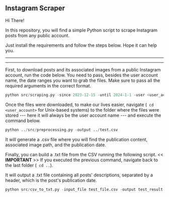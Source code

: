## Instagram Scraper

Hi There!

In this repository, you will find a simple Python script to scrape Instagram posts from any public account. 

Just install the requirements and follow the steps below. Hope it can help you. 

---
---

First, to download posts and its associated images from a public Instagram account, run the code below. You need to pass, besides the user account name, the date ranges you want to grab the files. Make sure to pass all the required arguments in the correct format.

```python
python src/scraping.py -since 2023-12-15 -until 2024-1-1 -user <user_account>
```

Once the files were downloaded, to make our lives easier, navigate (``` cd <user_account>``` for Unix-based systems) to the folder where the files were stored --- here it will always be the user account name --- and execute the command below.  

```python
python ../src/preprocessing.py -output ../test.csv
```

It will generate a .csv file where you will find the publication content, associated image path, and the publication date. 


Finally, you can build a .txt file from the CSV running the following script. << **IMPORTANT** >> If you executed the previous command, navigate back to the last folder (``` cd ..```).

It will output a .txt file containing all posts' descriptions, separated by a header, which is the post's publication date. 

```python
python src/csv_to_txt.py -input_file test_file.csv -output test_result.txt
```